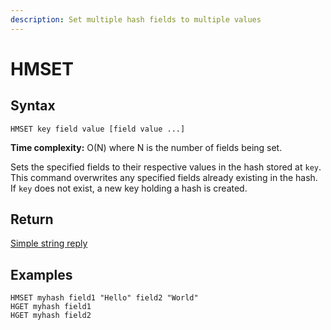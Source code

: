```yaml
---
description: Set multiple hash fields to multiple values
---
```


# HMSET

## Syntax

    HMSET key field value [field value ...]

**Time complexity:** O(N) where N is the number of fields being set.

Sets the specified fields to their respective values in the hash stored at
`key`.
This command overwrites any specified fields already existing in the hash.
If `key` does not exist, a new key holding a hash is created.

## Return

[Simple string reply](https://redis.io/docs/reference/protocol-spec#resp-simple-strings)

## Examples

```cli
HMSET myhash field1 "Hello" field2 "World"
HGET myhash field1
HGET myhash field2
```
